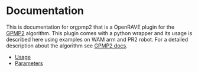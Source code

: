 Documentation
=============

This is documentation for orgpmp2 that is a OpenRAVE plugin for the [GPMP2](https://github.com/gtrll/gpmp2) algorithm. This plugin comes with a python wrapper and its usage is described here using examples on WAM arm and PR2 robot. For a detailed description about the algorithm see [GPMP2 docs](https://github.com/gtrll/gpmp2/doc/index.md).

- [Usage](Usage.md)
- [Parameters](Parameters.md)